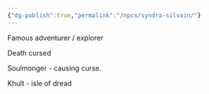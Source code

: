```yaml
---
{"dg-publish":true,"permalink":"/npcs/syndra-silvain/"}
---
```


Famous adventurer / explorer

Death cursed

Soulmonger - causing curse.

Khult - isle of dread




